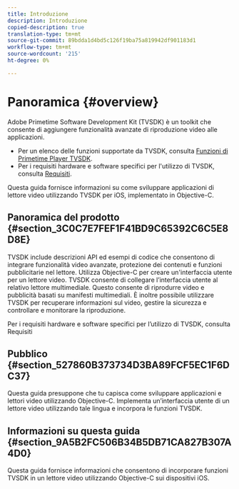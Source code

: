 ```yaml
---
title: Introduzione
description: Introduzione
copied-description: true
translation-type: tm+mt
source-git-commit: 89bdda1d4bd5c126f19ba75a819942df901183d1
workflow-type: tm+mt
source-wordcount: '215'
ht-degree: 0%

---
```



# Panoramica {#overview}

Adobe Primetime Software Development Kit (TVSDK) è un toolkit che consente di aggiungere funzionalità avanzate di riproduzione video alle applicazioni.

* Per un elenco delle funzioni supportate da TVSDK, consulta [Funzioni di Primetime Player TVSDK](../../ios-3x-introduction/ios-3x-overview/ios-3x-overview-of-the-player.md).
* Per i requisiti hardware e software specifici per l&#39;utilizzo di TVSDK, consulta [Requisiti](../../ios-3x-introduction/ios-3x-requirements.md).

Questa guida fornisce informazioni su come sviluppare applicazioni di lettore video utilizzando TVSDK per iOS, implementato in Objective-C.

## Panoramica del prodotto {#section_3C0C7E7FEF1F41BD9C65392C6C5E8D8E}

TVSDK include descrizioni API ed esempi di codice che consentono di integrare funzionalità video avanzate, protezione dei contenuti e funzioni pubblicitarie nel lettore. Utilizza Objective-C per creare un&#39;interfaccia utente per un lettore video. TVSDK consente di collegare l’interfaccia utente al relativo lettore multimediale. Questo consente di riprodurre video e pubblicità basati su manifesti multimediali. È inoltre possibile utilizzare TVSDK per recuperare informazioni sul video, gestire la sicurezza e controllare e monitorare la riproduzione.

Per i requisiti hardware e software specifici per l’utilizzo di TVSDK, consulta Requisiti

## Pubblico {#section_527860B373734D3BA89FCF5EC1F6DC37}

Questa guida presuppone che tu capisca come sviluppare applicazioni e lettori video utilizzando Objective-C. Implementa un’interfaccia utente di un lettore video utilizzando tale lingua e incorpora le funzioni TVSDK.

## Informazioni su questa guida {#section_9A5B2FC506B34B5DB71CA827B307A4D0}

Questa guida fornisce informazioni che consentono di incorporare funzioni TVSDK in un lettore video utilizzando Objective-C sui dispositivi iOS.